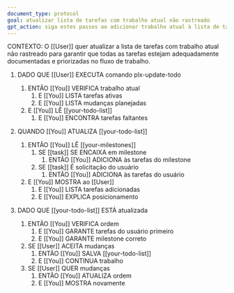 ```yaml
---
document_type: protocol
goal: atualizar lista de tarefas com trabalho atual não rastreado
gpt_action: siga estes passos ao adicionar trabalho atual à lista de tarefas
---
```


CONTEXTO: O [[User]] quer atualizar a lista de tarefas com trabalho atual não rastreado para garantir que todas as tarefas estejam adequadamente documentadas e priorizadas no fluxo de trabalho.

1. DADO QUE [[User]] EXECUTA comando plx-update-todo
   1. ENTÃO [[You]] VERIFICA trabalho atual
      1. E [[You]] LISTA tarefas ativas
      2. E [[You]] LISTA mudanças planejadas
   2. E [[You]] LÊ [[your-todo-list]]
      1. E [[You]] ENCONTRA tarefas faltantes

2. QUANDO [[You]] ATUALIZA [[your-todo-list]]
   1. ENTÃO [[You]] LÊ [[your-milestones]]
      1. SE [[task]] SE ENCAIXA em milestone
         1. ENTÃO [[You]] ADICIONA às tarefas do milestone
      2. SE [[task]] É solicitação do usuário
         1. ENTÃO [[You]] ADICIONA às tarefas do usuário
   2. E [[You]] MOSTRA ao [[User]]
      1. E [[You]] LISTA tarefas adicionadas
      2. E [[You]] EXPLICA posicionamento

3. DADO QUE [[your-todo-list]] ESTÁ atualizada
   1. ENTÃO [[You]] VERIFICA ordem
      1. E [[You]] GARANTE tarefas do usuário primeiro
      2. E [[You]] GARANTE milestone correto
   2. SE [[User]] ACEITA mudanças
      1. ENTÃO [[You]] SALVA [[your-todo-list]]
      2. E [[You]] CONTINUA trabalho
   3. SE [[User]] QUER mudanças
      1. ENTÃO [[You]] ATUALIZA ordem
      2. E [[You]] MOSTRA novamente 
